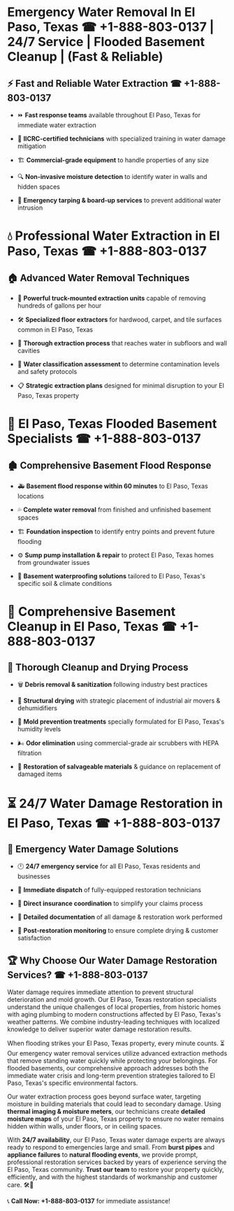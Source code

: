 # Emergency Water Removal In El Paso, Texas ☎ +1-888-803-0137 | 24/7 Service | Flooded Basement Cleanup | (Fast & Reliable)  

## ⚡ Fast and Reliable Water Extraction ☎ +1-888-803-0137  
- ⏩ **Fast response teams** available throughout El Paso, Texas for immediate water extraction  
- 🏅 **IICRC-certified technicians** with specialized training in water damage mitigation  
- 🏗️ **Commercial-grade equipment** to handle properties of any size  
- 🔍 **Non-invasive moisture detection** to identify water in walls and hidden spaces  
- 🛑 **Emergency tarping & board-up services** to prevent additional water intrusion  

# 💧 Professional Water Extraction in El Paso, Texas ☎ +1-888-803-0137  

## 🏠 Advanced Water Removal Techniques  
- 🚛 **Powerful truck-mounted extraction units** capable of removing hundreds of gallons per hour  
- 🛠️ **Specialized floor extractors** for hardwood, carpet, and tile surfaces common in El Paso, Texas  
- 📏 **Thorough extraction process** that reaches water in subfloors and wall cavities  
- 🧪 **Water classification assessment** to determine contamination levels and safety protocols  
- 📋 **Strategic extraction plans** designed for minimal disruption to your El Paso, Texas property  

# 🌊 El Paso, Texas Flooded Basement Specialists ☎ +1-888-803-0137  

## 🏚️ Comprehensive Basement Flood Response  
- 🚑 **Basement flood response within 60 minutes** to El Paso, Texas locations  
- 💦 **Complete water removal** from finished and unfinished basement spaces  
- 🏗️ **Foundation inspection** to identify entry points and prevent future flooding  
- ⚙️ **Sump pump installation & repair** to protect El Paso, Texas homes from groundwater issues  
- 🌱 **Basement waterproofing solutions** tailored to El Paso, Texas's specific soil & climate conditions  

# 🧹 Comprehensive Basement Cleanup in El Paso, Texas ☎ +1-888-803-0137  

## 🔄 Thorough Cleanup and Drying Process  
- 🗑️ **Debris removal & sanitization** following industry best practices  
- 💨 **Structural drying** with strategic placement of industrial air movers & dehumidifiers  
- 🦠 **Mold prevention treatments** specially formulated for El Paso, Texas's humidity levels  
- 🌬️ **Odor elimination** using commercial-grade air scrubbers with HEPA filtration  
- 🔧 **Restoration of salvageable materials** & guidance on replacement of damaged items  

# ⏳ 24/7 Water Damage Restoration in El Paso, Texas ☎ +1-888-803-0137  

## 🚀 Emergency Water Damage Solutions  
- 🕛 **24/7 emergency service** for all El Paso, Texas residents and businesses  
- 🚒 **Immediate dispatch** of fully-equipped restoration technicians  
- 🏦 **Direct insurance coordination** to simplify your claims process  
- 📜 **Detailed documentation** of all damage & restoration work performed  
- 🔎 **Post-restoration monitoring** to ensure complete drying & customer satisfaction  

## 🏆 Why Choose Our Water Damage Restoration Services? ☎ +1-888-803-0137  
Water damage requires immediate attention to prevent structural deterioration and mold growth. Our El Paso, Texas restoration specialists understand the unique challenges of local properties, from historic homes with aging plumbing to modern constructions affected by El Paso, Texas's weather patterns. We combine industry-leading techniques with localized knowledge to deliver superior water damage restoration results.  

When flooding strikes your El Paso, Texas property, every minute counts. ⏳ Our emergency water removal services utilize advanced extraction methods that remove standing water quickly while protecting your belongings. For flooded basements, our comprehensive approach addresses both the immediate water crisis and long-term prevention strategies tailored to El Paso, Texas's specific environmental factors.  

Our water extraction process goes beyond surface water, targeting moisture in building materials that could lead to secondary damage. Using **thermal imaging & moisture meters**, our technicians create **detailed moisture maps** of your El Paso, Texas property to ensure no water remains hidden within walls, under floors, or in ceiling spaces.  

With **24/7 availability**, our El Paso, Texas water damage experts are always ready to respond to emergencies large and small. From **burst pipes** and **appliance failures** to **natural flooding events**, we provide prompt, professional restoration services backed by years of experience serving the El Paso, Texas community. **Trust our team** to restore your property quickly, efficiently, and with the highest standards of workmanship and customer care. 🛠️💪  

📞 **Call Now: +1-888-803-0137** for immediate assistance!
